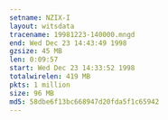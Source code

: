 ```yaml
---
setname: NZIX-I
layout: witsdata
tracename: 19981223-140000.mngd
end: Wed Dec 23 14:43:49 1998
gzsize: 45 MB
len: 0:09:57
start: Wed Dec 23 14:33:52 1998
totalwirelen: 419 MB
pkts: 1 million
size: 96 MB
md5: 58dbe6f13bc668947d20fda5f1c65942
---
```

